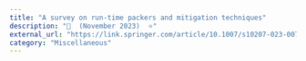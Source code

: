 ```yaml
---
title: "A survey on run-time packers and mitigation techniques"
description: "📰  (November 2023)  ⭐"
external_url: "https://link.springer.com/article/10.1007/s10207-023-00759-y"
category: "Miscellaneous"
---
```

